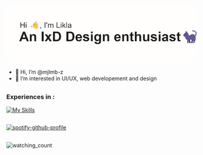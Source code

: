 ![This is an image](https://github.com/mjlmb-z/mjlmb-z/blob/main/header.png)

- 👋 Hi, I’m @mjlmb-z
- 👀 I’m interested in UI/UX, web developement and design

##

<!---
mjlmb-z/mjlmb-z is a ✨ special ✨ repository because its `README.md` (this file) appears on your GitHub profile.
You can click the Preview link to take a look at your changes.
--->

### Experiences in :

[![My Skills](https://skills.thijs.gg/icons?i=html,css,bootstrap,figma&theme=dark)](https://skills.thijs.gg)

## 

[![spotify-github-profile](https://spotify-github-profile.vercel.app/api/view?uid=31o3ptc26cyaveekolsb7epauy54&cover_image=true&theme=default)](https://github.com/kittinan/spotify-github-profile)


##

<p align="left"> 
  <img src="https://komarev.com/ghpvc/?username=mjlmb-z&color=blueviolet" alt="watching_count" />
</p>
